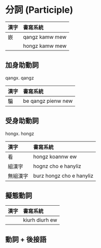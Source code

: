 # 分詞 (Participle)

| 漢字 | 書寫系統 |
| :--- | :--- |
| 嵌 | qangz kamw mew |
|| hongz kamw mew |

## 加身助動詞

qangx. qangz

| 漢字 | 書寫系統 |
| :--- | :--- |
| 騙 | be qangz pienw new |

## 受身助動詞

hongx. hongz

| 漢字 | 書寫系統 |
| :--- | :--- |
| 看 | hongz koannw ew |
| 組漢字 | hognz cho e hanyliz |
| 無組漢字 | burz hongz cho e hanyliz |

## 擬態動詞

| 漢字 | 書寫系統 |
| :--- | :--- |
|| kiurh diurh ew |

## 動詞 + 後接語
